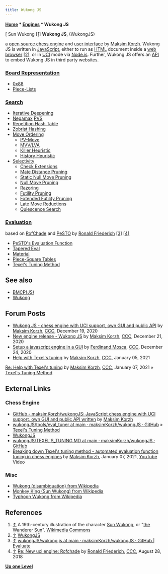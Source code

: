 ```yaml
---
title: Wukong JS
---
```

**[Home](Home "Home") \* [Engines](Engines "Engines") \* Wukong JS**



[ Sun Wukong <a id="cite-note-1" href="#cite-ref-1">[1]</a>
**Wukong JS**, (WukongJS)  

a [open source chess engine](Category:Open_Source "Category:Open Source") and [user interface](GUI "GUI") by [Maksim Korzh](Maksim_Korzh "Maksim Korzh"). Wukong JS is written in [JavaScript](JavaScript "JavaScript"),
either to run as [HTML](https://en.wikipedia.org/wiki/HTML) document inside a [web browser](https://en.wikipedia.org/wiki/Web_browser) <a id="cite-note-2" href="#cite-ref-2">[2]</a>, or in [UCI](UCI "UCI") mode via [Node.js](https://en.wikipedia.org/wiki/Node.js).
Further, Wukong JS offers an [API](https://en.wikipedia.org/wiki/API) to embed Wukong JS in third party websites. 



### [Board Representation](Board_Representation "Board Representation")


* [0x88](0x88 "0x88")
* [Piece-Lists](Piece-Lists "Piece-Lists")


### [Search](Search "Search")


* [Iterative Deepening](Iterative_Deepening "Iterative Deepening")
* [Negamax](Negamax "Negamax") [PVS](Principal_Variation_Search "Principal Variation Search")
* [Repetition Hash Table](Repetitions#RepetitionHashTable "Repetitions")
* [Zobrist Hashing](Zobrist_Hashing "Zobrist Hashing")
* [Move Ordering](Move_Ordering "Move Ordering")
	+ [PV-Move](PV-Move "PV-Move")
	+ [MVV/LVA](MVV-LVA "MVV-LVA")
	+ [Killer Heuristic](Killer_Heuristic "Killer Heuristic")
	+ [History Heuristic](History_Heuristic "History Heuristic")
* [Selectivity](Selectivity "Selectivity")
	+ [Check Extensions](Check_Extensions "Check Extensions")
	+ [Mate Distance Pruning](Mate_Distance_Pruning "Mate Distance Pruning")
	+ [Static Null Move Pruning](Reverse_Futility_Pruning "Reverse Futility Pruning")
	+ [Null Move Pruning](Null_Move_Pruning "Null Move Pruning")
	+ [Razoring](Razoring "Razoring")
	+ [Futility Pruning](Futility_Pruning "Futility Pruning")
	+ [Extended Futility Pruning](Futility_Pruning#Extendedfutilitypruning "Futility Pruning")
	+ [Late Move Reductions](Late_Move_Reductions "Late Move Reductions")
	+ [Quiescence Search](Quiescence_Search "Quiescence Search")


### [Evaluation](Evaluation "Evaluation")


based on [RofChade](RofChade "RofChade") and [PeSTO](PeSTO "PeSTO") by [Ronald Friederich](Ronald_Friederich "Ronald Friederich") <a id="cite-note-3" href="#cite-ref-3">[3]</a> <a id="cite-note-4" href="#cite-ref-4">[4]</a>



* [PeSTO's Evaluation Function](PeSTO%27s_Evaluation_Function "PeSTO's Evaluation Function")
* [Tapered Eval](Tapered_Eval "Tapered Eval")
* [Material](Material "Material")
* [Piece-Square Tables](Piece-Square_Tables "Piece-Square Tables")
* [Texel's Tuning Method](Texel%27s_Tuning_Method "Texel's Tuning Method")


## See also


* [BMCP(JS)](BMCP(JS) "BMCP(JS)")
* [Wukong](Wukong "Wukong")


## Forum Posts


* [Wukong JS - chess engine with UCI support, own GUI and public API](http://www.talkchess.com/forum3/viewtopic.php?f=2&t=76101) by [Maksim Korzh](Maksim_Korzh "Maksim Korzh"), [CCC](CCC "CCC"), December 19, 2020
* [New engine release - Wukong JS](http://www.talkchess.com/forum3/viewtopic.php?f=2&t=76119) by [Maksim Korzh](Maksim_Korzh "Maksim Korzh"), [CCC](CCC "CCC"), December 21, 2020
* [Setup a javascript engine in a GUI](http://www.talkchess.com/forum3/viewtopic.php?f=2&t=76140) by [Ferdinand Mosca](Ferdinand_Mosca "Ferdinand Mosca"), [CCC](CCC "CCC"), December 24, 2020
* [Help with Texel's tuning](http://www.talkchess.com/forum3/viewtopic.php?f=7&t=76238) by [Maksim Korzh](Maksim_Korzh "Maksim Korzh"), [CCC](CCC "CCC"), January 05, 2021


 [Re: Help with Texel's tuning](http://www.talkchess.com/forum3/viewtopic.php?f=7&t=76238&start=15) by [Maksim Korzh](Maksim_Korzh "Maksim Korzh"), [CCC](CCC "CCC"), January 07, 2021 » [Texel's Tuning Method](Texel%27s_Tuning_Method "Texel's Tuning Method")
## External Links


### Chess Engine


* [GitHub - maksimKorzh/wukongJS: JavaScript chess engine with UCI support, own GUI and public API written](https://github.com/maksimKorzh/wukongJS) by [Maksim Korzh](Maksim_Korzh "Maksim Korzh")
* [wukongJS/tools/eval\_tuner at main · maksimKorzh/wukongJS · GitHub](https://github.com/maksimKorzh/wukongJS/tree/main/tools/eval_tuner) » [Texel's Tuning Method](Texel%27s_Tuning_Method "Texel's Tuning Method")
* [WukongJS](https://maksimkorzh.github.io/wukongJS/wukong.html)
* [wukongJS/TEXEL'S\_TUNING.MD at main · maksimKorzh/wukongJS · GitHub](https://github.com/maksimKorzh/wukongJS/blob/main/docs/TEXEL%27S_TUNING.MD)
* [Breaking down Texel's tuning method - automated evaluation function tuning in chess engines](https://youtu.be/3JCWxH6IehQ) by [Maksim Korzh](Maksim_Korzh "Maksim Korzh"), January 07, 2021, [YouTube](https://en.wikipedia.org/wiki/YouTube) Video


  
### Misc


* [Wukong (disambiguation) from Wikipedia](https://en.wikipedia.org/wiki/Wukong_(disambiguation))
* [Monkey King (Sun Wukong) from Wikipedia](https://en.wikipedia.org/wiki/Monkey_King)
* [Typhoon Wukong from Wikipedia](https://en.wikipedia.org/wiki/Typhoon_Wukong)


## References


1. <a id="cite-ref-1" href="#cite-note-1">↑</a> A 19th-century illustration of the character [Sun Wukong](https://en.wikipedia.org/wiki/Monkey_King), or "[the Wanderer Sun](https://en.wikipedia.org/wiki/Monkey_King#Names_and_titles)". [Wikimedia Commons](https://en.wikipedia.org/wiki/Wikimedia_Commons)
2. <a id="cite-ref-2" href="#cite-note-2">↑</a> [WukongJS](https://maksimkorzh.github.io/wukongJS/wukong.html)
3. <a id="cite-ref-3" href="#cite-note-3">↑</a> [wukongJS/wukong.js at main · maksimKorzh/wukongJS · GitHub | Evaluate](https://github.com/maksimKorzh/wukongJS/blob/main/wukong.js#L898)
4. <a id="cite-ref-4" href="#cite-note-4">↑</a> [Re: New uci engine: Rofchade](http://www.talkchess.com/forum3/viewtopic.php?f=2&t=68311&start=19) by [Ronald Friederich](Ronald_Friederich "Ronald Friederich"), [CCC](CCC "CCC"), August 28, 2018

**[Up one Level](Engines "Engines")**







 
